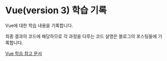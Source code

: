# Vue(version 3) 학습 기록

Vue에 대한 학습 내용을 기록합니다.

최종 결과의 코드에 해당하므로 각 과정을 다루는 코드 설명은 블로그의 포스팅들에 기록합니다.

[Vue 학습 참고 문서](https://v3.ko.vuejs.org/guide/installation.html)
